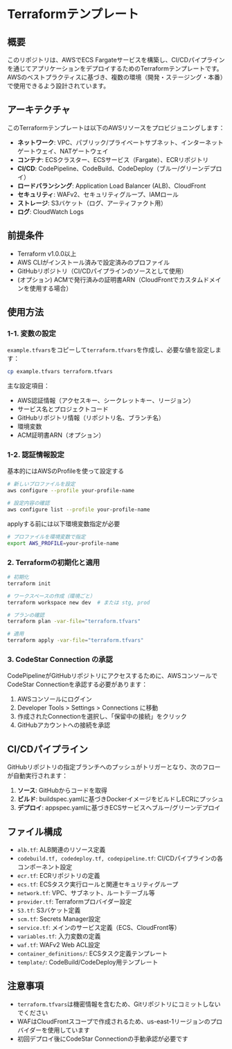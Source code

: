 # Terraformテンプレート

## 概要

このリポジトリは、AWSでECS Fargateサービスを構築し、CI/CDパイプラインを通じてアプリケーションをデプロイするためのTerraformテンプレートです。AWSのベストプラクティスに基づき、複数の環境（開発・ステージング・本番）で使用できるよう設計されています。

## アーキテクチャ

このTerraformテンプレートは以下のAWSリソースをプロビジョニングします：

- **ネットワーク**: VPC、パブリック/プライベートサブネット、インターネットゲートウェイ、NATゲートウェイ
- **コンテナ**: ECSクラスター、ECSサービス（Fargate）、ECRリポジトリ
- **CI/CD**: CodePipeline、CodeBuild、CodeDeploy（ブルー/グリーンデプロイ）
- **ロードバランシング**: Application Load Balancer (ALB)、CloudFront
- **セキュリティ**: WAFv2、セキュリティグループ、IAMロール
- **ストレージ**: S3バケット（ログ、アーティファクト用）
- **ログ**: CloudWatch Logs

## 前提条件

- Terraform v1.0.0以上
- AWS CLIがインストール済みで設定済みのプロファイル
- GitHubリポジトリ（CI/CDパイプラインのソースとして使用）
- (オプション) ACMで発行済みの証明書ARN（CloudFrontでカスタムドメインを使用する場合）

## 使用方法

### 1-1. 変数の設定

`example.tfvars`をコピーして`terraform.tfvars`を作成し、必要な値を設定します：

```sh
cp example.tfvars terraform.tfvars
```

主な設定項目：
- AWS認証情報（アクセスキー、シークレットキー、リージョン）
- サービス名とプロジェクトコード
- GitHubリポジトリ情報（リポジトリ名、ブランチ名）
- 環境変数
- ACM証明書ARN（オプション）

### 1-2. 認証情報設定

基本的にはAWSのProfileを使って設定する

```sh
# 新しいプロファイルを設定
aws configure --profile your-profile-name

# 設定内容の確認
aws configure list --profile your-profile-name
```

applyする前には以下環境変数指定が必要


```sh
# プロファイルを環境変数で指定
export AWS_PROFILE=your-profile-name
```

### 2. Terraformの初期化と適用

```sh
# 初期化
terraform init

# ワークスペースの作成（環境ごと）
terraform workspace new dev  # または stg, prod

# プランの確認
terraform plan -var-file="terraform.tfvars"

# 適用
terraform apply -var-file="terraform.tfvars"
```

### 3. CodeStar Connection の承認

CodePipelineがGitHubリポジトリにアクセスするために、AWSコンソールでCodeStar Connectionを承認する必要があります：

1. AWSコンソールにログイン
2. Developer Tools > Settings > Connections に移動
3. 作成されたConnectionを選択し、「保留中の接続」をクリック
4. GitHubアカウントへの接続を承認

## CI/CDパイプライン

GitHubリポジトリの指定ブランチへのプッシュがトリガーとなり、次のフローが自動実行されます：

1. **ソース**: GitHubからコードを取得
2. **ビルド**: buildspec.yamlに基づきDockerイメージをビルドしECRにプッシュ
3. **デプロイ**: appspec.yamlに基づきECSサービスへブルー/グリーンデプロイ

## ファイル構成

- `alb.tf`: ALB関連のリソース定義
- `codebuild.tf, codedeploy.tf, codepipeline.tf`: CI/CDパイプラインの各コンポーネント設定
- `ecr.tf`: ECRリポジトリの定義
- `ecs.tf`: ECSタスク実行ロールと関連セキュリティグループ
- `network.tf`: VPC、サブネット、ルートテーブル等
- `provider.tf`: Terraformプロバイダー設定
- `S3.tf`: S3バケット定義
- `scm.tf`: Secrets Manager設定
- `service.tf`: メインのサービス定義（ECS、CloudFront等）
- `variables.tf`: 入力変数の定義
- `waf.tf`: WAFv2 Web ACL設定
- `container_definitions/`: ECSタスク定義テンプレート
- `template/`: CodeBuild/CodeDeploy用テンプレート

## 注意事項

- `terraform.tfvars`は機密情報を含むため、Gitリポジトリにコミットしないでください
- WAFはCloudFrontスコープで作成されるため、us-east-1リージョンのプロバイダーを使用しています
- 初回デプロイ後にCodeStar Connectionの手動承認が必要です
